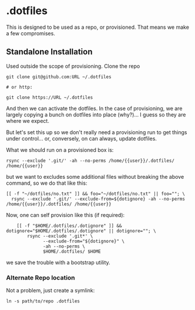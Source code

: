 .dotfiles
=========

This is designed to be used as a repo, or provisioned. That means we make
a few compromises.

Standalone Installation
-----------------------
Used outside the scope of provisioning. Clone the repo

```
git clone git@github.com:URL ~/.dotfiles

# or http:

git clone https://URL ~/.dotfiles
```

And then we can activate the dotfiles. In the case of provisioning, we
are largely copying a bunch on dotfiles into place (why?)... I guess so
they are where we expect. 

But let's set this up so we don't really need a provisioning run to get
things under control... or, conversely, on can always, update dotfiles.


What we should run on a provisioned box is:

```
rsync --exclude '.git/' -ah --no-perms /home/{{user}}/.dotfiles/ /home/{{user}}
```

but we want to excludes some additional files without breaking the above command,
so we do that like this:

```
[[ -f "~/dotfiles/no.txt" ]] && foo="~/dotfiles/no.txt" || foo=""; \
  rsync --exclude '.git/' --exclude-from=${dotignore} -ah --no-perms /home/{{user}}/.dotfiles/ /home/{{user}}
```

Now, one can self provision like this (if required):

```
    [[ -f "$HOME/.dotfiles/.dotignore" ]] && dotignore="$HOME/.dotfiles/.dotignore" || dotignore=""; \
        rsync --exclude '.git*' \
              --exclude-from="${dotignore}" \
              -ah --no-perms \
              $HOME/.dotfiles/ $HOME
```

we save the trouble with a bootstrap utility.

### Alternate Repo location ###
Not a problem, just create a symlink:
```
ln -s path/to/repo .dotfiles
```

